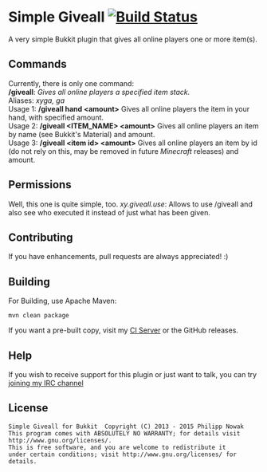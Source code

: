 Simple Giveall [![Build Status](https://ci.nowak-at.net/buildStatus/icon?job=public~SimpleGiveall) ](https://ci.nowak-at.net/job/public~SimpleGiveall)
=============

A very simple Bukkit plugin that gives all online players one or more item(s).

Commands
---------
Currently, there is only one command: <br>
__/giveall__: _Gives all online players a specified item stack._<br>
  Aliases: _xyga, ga_<br>
  Usage 1: __/giveall hand &lt;amount&gt;__ Gives all online players the item in your hand, with specified amount.<br>
  Usage 2: __/giveall &lt;ITEM_NAME&gt; &lt;amount&gt;__ Gives all online players an item by name (see Bukkit's Material) and amount. <br>
  Usage 3: __/giveall &lt;item id&gt; &lt;amount&gt;__ Gives all online players an item by id (do not rely on this, may be removed in future _Minecraft_ releases) and amount. <br>

Permissions
------------
Well, this one is quite simple, too.
*xy.giveall.use*: Allows to use /giveall and also see who executed it instead of just what has been given.<br>

Contributing
-------------
If you have enhancements, pull requests are always appreciated! :)

Building
---------
For Building, use Apache Maven:
````
mvn clean package
````
If you want a pre-built copy, visit my [CI Server](https://ci.nowak-at.net/job/public~SimpleGiveall/) or the GitHub releases.

Help
------
If you wish to receive support for this plugin or just want to talk, you can try [joining my IRC channel](http://irc.spi.gt/iris/?channels=lit)

License
--------
    Simple Giveall for Bukkit  Copyright (C) 2013 - 2015 Philipp Nowak
    This program comes with ABSOLUTELY NO WARRANTY; for details visit http://www.gnu.org/licenses/.
    This is free software, and you are welcome to redistribute it
    under certain conditions; visit http://www.gnu.org/licenses/ for details.
